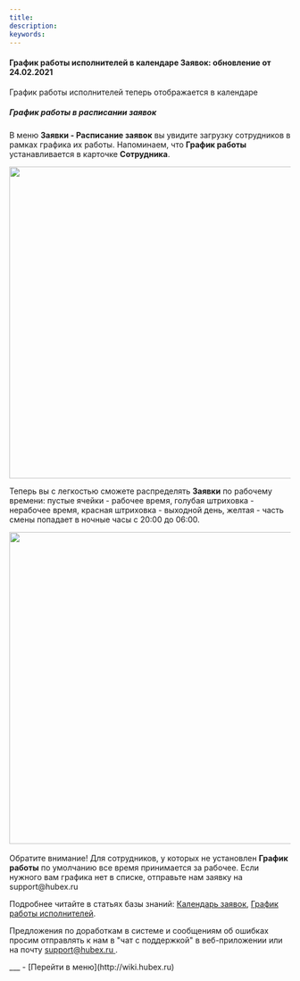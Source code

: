```yaml
---
title: 
description: 
keywords: 
---
```


#### График работы исполнителей в календаре Заявок: обновление от 24.02.2021
<html>
<meta charset="utf-8">

</html>
<body>
<p>График работы исполнителей теперь отображается в календаре <strongЗаявок</strong!</p>
<h5>График работы в расписании заявок</h5>
<p>В меню <strong>Заявки - Расписание заявок</strong> вы увидите загрузку сотрудников в рамках графика их работы. Напоминаем, что <strong>График работы</strong> устанавливается в карточке <strong>Сотрудника</strong>.</p>
<div><img style="margin: 0 auto; display: block; max-width: 100%;" src="https://content.screencast.com/users/echinaek.val/folders/Capture/media/145c49af-161f-484b-b5da-60bfdcd54d3c/LWR_Recording.png" width="559" height="auto" /></div>
<p>Теперь вы с легкостью сможете распределять <strong>Заявки</strong> по рабочему времени: пустые ячейки - рабочее время, голубая штриховка - нерабочее время, красная штриховка - выходной день, желтая - часть смены попадает в ночные часы с 20:00 до 06:00.</p>
<div><img style="margin: 0 auto; display: block; max-width: 100%;" src="https://content.screencast.com/users/echinaek.val/folders/Capture/media/c6f3ebee-2c53-48c4-bf38-8021a2d758d1/LWR_Recording.png" width="559" height="auto" /></div>
<div>&nbsp;</div>
<div>Обратите внимание! Для сотрудников, у которых не установлен <strong>График работы</strong> по умолчанию все время принимается за рабочее. Если нужного вам графика нет в списке, отправьте нам заявку на support@hubex.ru</div>

<p>Подробнее читайте в статьях базы знаний: <a href="https://wiki.hubex.ru/docs/FAQ/RU/user/Calendar.html">Календарь заявок</a>, <a href="https://wiki.hubex.ru/docs/FAQ/RU/user/Schedule.html">График работы исполнителей</a>.</p>

<p>Предложения по доработкам в системе и сообщениям об ошибках просим отправлять к нам в "чат с поддержкой" в веб-приложении или на почту <a href="mailto:support@hubex.ru" target="_blank" rel="noopener"> support@hubex.ru </a>.</p>

</body>
___
- [Перейти в меню](http://wiki.hubex.ru)
